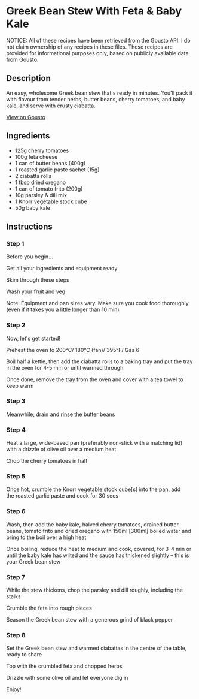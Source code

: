 # Greek Bean Stew With Feta & Baby Kale

NOTICE: All of these recipes have been retrieved from the Gousto API. I do not claim ownership of any recipes in these files. These recipes are provided for informational purposes only, based on publicly available data from Gousto.

## Description

An easy, wholesome Greek bean stew that's ready in minutes. You'll pack it with flavour from tender herbs, butter beans, cherry tomatoes, and baby kale, and serve with crusty ciabatta. 

[View on Gousto](https://www.gousto.co.uk/recipes/cookbook/greek-bean-stew-with-feta-baby-kale)

## Ingredients

- 125g cherry tomatoes
- 100g feta cheese
- 1 can of butter beans (400g)
- 1 roasted garlic paste sachet (15g)
- 2 ciabatta rolls
- 1 tbsp dried oregano
- 1 can of tomato frito (200g)
- 10g parsley & dill mix
- 1 Knorr vegetable stock cube
- 50g baby kale

## Instructions


### Step 1

Before you begin...

Get all your ingredients and equipment ready

Skim through these steps

Wash your fruit and veg

Note: Equipment and pan sizes vary. Make sure you cook food thoroughly (even if it takes you a little longer than 10 min)


### Step 2

Now, let's get started!

Preheat the oven to 200°C/ 180°C (fan)/ 395°F/ Gas 6

Boil half a kettle, then add the ciabatta rolls to a baking tray and put the tray in the oven for 4-5 min or until warmed through

Once done, remove the tray from the oven and cover with a tea towel to keep warm


### Step 3

Meanwhile, drain and rinse the butter beans


### Step 4

Heat a large, wide-based pan (preferably non-stick with a matching lid) with a drizzle of olive oil over a medium heat

Chop the cherry tomatoes in half


### Step 5

Once hot, crumble the Knorr vegetable stock cube<span class="text-danger">[s]</span> into the pan, add the roasted garlic paste and cook for 30 secs


### Step 6

Wash, then add the baby kale, halved cherry tomatoes, drained butter beans, tomato frito and dried oregano with 150ml <span class="text-danger">[300ml] </span>boiled water and bring to the boil over a high heat

Once boiling, reduce the heat to medium and cook, covered, for 3-4 min or until the baby kale has wilted and the sauce has thickened slightly – this is your Greek bean stew


### Step 7

While the stew thickens, chop the parsley and dill roughly, including the stalks

Crumble the feta into rough pieces

Season the Greek bean stew with a generous grind of black pepper

### Step 8

Set the Greek bean stew and warmed ciabattas in the centre of the table, ready to share

Top with the crumbled feta and chopped herbs

Drizzle with some olive oil and let everyone dig in

Enjoy!

